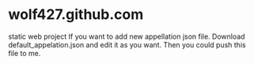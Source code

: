 # wolf427.github.com
static web project
If you want to add new appellation json file. Download default_appelation.json and edit it as you want. Then you could push this file to me.
